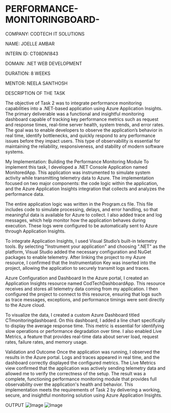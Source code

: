 # PERFORMANCE-MONITORINGBOARD-
COMPANY: CODTECH IT SOLUTIONS

NAME: JOELLE AMBAR

INTERN ID: CT08DN1843

DOMAIN: .NET WEB DEVELOPMENT

DURATION: 8 WEEKS

MENTOR: NEELA SANTHOSH

DESCRIPTION OF THE TASK

The objective of Task 2 was to integrate performance monitoring capabilities into a .NET-based application using Azure Application Insights. The primary deliverable was a functional and insightful monitoring dashboard capable of tracking key performance metrics such as request and response times, real-time server health, system trends, and error rates. The goal was to enable developers to observe the application’s behavior in real time, identify bottlenecks, and quickly respond to any performance issues before they impact users. This type of observability is essential for maintaining the reliability, responsiveness, and stability of modern software systems.

My Implementation: Building the Performance Monitoring Module
To implement this task, I developed a .NET Console Application named MonitoredApp. This application was instrumented to simulate system activity while transmitting telemetry data to Azure. The implementation focused on two major components: the code logic within the application, and the Azure Application Insights integration that collects and analyzes the performance data.

The entire application logic was written in the Program.cs file. This file includes code to simulate processing, delays, and error handling, so that meaningful data is available for Azure to collect. I also added trace and log messages, which help monitor how the application behaves during execution. These logs were configured to be automatically sent to Azure through Application Insights.

To integrate Application Insights, I used Visual Studio’s built-in telemetry tools. By selecting "Instrument your application" and choosing ".NET" as the platform, Visual Studio added the necessary configuration and NuGet packages to enable telemetry. After linking the project to my Azure resource, I confirmed that the Instrumentation Key was inserted into the project, allowing the application to securely transmit logs and traces.

Azure Configuration and Dashboard
In the Azure portal, I created an Application Insights resource named CodTechDashboardApp. This resource receives and stores all telemetry data coming from my application. I then configured the project to connect to this resource, ensuring that logs such as trace messages, exceptions, and performance timings were sent directly to the Azure cloud.

To visualize the data, I created a custom Azure Dashboard titled CTmonitoringdashboard. On this dashboard, I added a line chart specifically to display the average response time. This metric is essential for identifying slow operations or performance degradation over time. I also enabled Live Metrics, a feature that provides real-time data about server load, request rates, failure rates, and memory usage.

Validation and Outcome
Once the application was running, I observed the results in the Azure portal. Logs and traces appeared in real time, and the dashboard correctly displayed the configured metrics. The Live Metrics view confirmed that the application was actively sending telemetry data and allowed me to verify the correctness of the setup. The result was a complete, functioning performance monitoring module that provides full observability over the application's health and behavior.
This implementation meets the requirements of Task 2 by delivering a working, secure, and insightful monitoring solution using Azure Application Insights.

OUTPUT 
![Image](https://github.com/user-attachments/assets/2d4bca90-bfcf-407e-85dc-51420b62b066)
![Image](https://github.com/user-attachments/assets/46a4e8c5-4df5-4461-892a-7d29fc8f5b4c)
